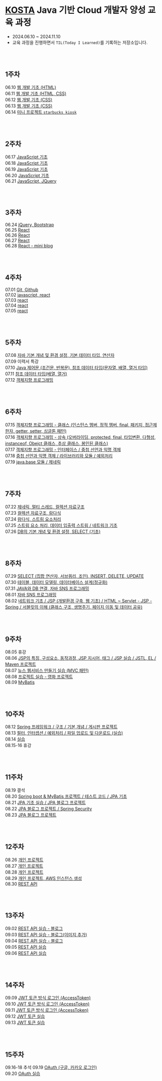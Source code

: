 # [KOSTA](https://kostaswedu.co.kr/index) Java 기반 Cloud 개발자 양성 교육 과정

- 2024.06.10 ~ 2024.11.10
- 교육 과정을 진행하면서 `TIL(Today I Learned)`를 기록하는 저장소입니다.

<br/>
<br/>

## 1주차

06.10 [웹 개발 기초 (HTML)](./1주차/240610/README.md)  
06.11 [웹 개발 기초 (HTML, CSS)](./1주차/240611/README.md)  
06.12 [웹 개발 기초 (CSS)](./1주차/240612/README.md)  
06.13 [웹 개발 기초 (CSS)](./1주차/240613/README.md)  
06.14 [미니 프로젝트 `starbucks kiosk`](./1주차/240614/kiosk/README.md)

<br/>
<br/>

## 2주차

06.17 [JavaScript 기초](./2주차/240617/README.md)  
06.18 [JavaScript 기초](./2주차/240618/README.md)  
06.19 [JavaScript 기초](./2주차/240619/README.md)  
06.20 [JavaScript 기초](./2주차/240620/README.md)  
06.21 [JavaScript, JQuery](./2주차/240621/README.md)

<br/>
<br/>

## 3주차

06.24 [jQuery, Bootstrap](./3주차/240624/README.md)  
06.25 [React](./3주차/240625/README.md)  
06.26 [React](./3주차/240626/README.md)  
06.27 [React](./3주차/240627/README.md)  
06.28 [React - mini blog](./3주차/240628/README.md)

<br/>
<br/>

## 4주차

07.01 [Git, Github](./4주차/240701/README.md)   
07.02 [javascript, react](./4주차/240702/README.md)   
07.03 [react](./4주차/240703/README.md)   
07.04 [react](./4주차/240704/README.md)   
07.05 [react](./4주차/240705/README.md)

<br/>
<br/>

## 5주차
07.08 [자바 기본 개념 및 환경 설정, 기본 데이터 타입, 연산자](./5주차/240708/README.md)   
07.09 이력서 특강   
07.10 [Java 제어문 (조건문, 반복문), 참조 데이터 타입(문자열, 배열, 열거 타입)](./5주차/240710/README.md)   
07.11 [참조 데이터 타입(배열, 열거)](./5주차/240711/README.md)   
07.12 [객체지향 프로그래밍](./5주차/240712/README.md)

<br/>
<br/>

## 6주차
07.15 [객체지향 프로그래밍 - 클래스 (인스턴스 멤버, 정적 멤버, final, 패키지, 접근제한자, getter, setter, 싱글톤 패턴)](./6주차/240715/README.md)   
07.16 [객체지향 프로그래밍 - 상속 (오버라이딩, protected, final, 타입변환, 다형성, instanceof, Obejct 클래스, 추상 클래스, 봉인된 클래스)](./6주차/240716/README.md)   
07.17 [객체지향 프로그래밍 - 인터페이스 / 중첩 선언과 익명 객체](./6주차/240717/README.md)   
07.18 [중첩 선언과 익명 객체 / 라이브러리와 모듈 / 예외처리](./6주차/240718/README.md)   
07.19 [java.base 모듈 / 제네릭 ](./6주차/240719/README.md)

<br/>
<br/>

## 7주차
07.22 [제네릭, 멀티 스레드, 컬렉션 자료구조](./7주차/240722/README.md)   
07.23 [컬렉션 자료구조, 람다식](./7주차/240723/README.md)   
07.24 [람다식, 스트림 요소처리](./7주차/240724/README.md)   
07.25 [스트림 요소 처리, 데이터 입출력 스트림 / 네트워크 기초](./7주차/240725/README.md)   
07.26 [DB의 기본 개념 및 환경 설정, SELECT (기초)](./7주차/240726/README.md)

<br/>
<br/>

## 8주차
07.29 [SELECT (집합 연산자, 서브쿼리, 조인), INSERT, DELETE, UPDATE](./8주차/240729/README.md)   
07.30 [테이블, 데이터 모델링, 데이터베이스 설계(정규화)](./8주차/240730/README.md)   
07.31 [JAVA와 DB 연결, 자바 SNS 프로그래밍](./8주차/240731/README.md)   
08.01 [자바 SNS 프로그래밍](./8주차/240801/README.md)   
08.02 [네트워크 기초 / JSP (개발환경 구축, 웹 기초) / HTML ~ Servlet - JSP - Spring / 서블릿의 이해 (클래스 구조, 생명주기, 페이지 이동 및 데이터 공유)](./8주차/240802/README.md)

<br/>
<br/>

## 9주차
08.05 휴강   
08.06 [JSP의 특징, 구성요소, 동작과정, JSP 지시어, 태그 / JSP 실습 / JSTL, EL / Maven 프로젝트](./9주차/240806/README.md)   
08.07 [뉴스 웹서비스 만들기 실습 (MVC 패턴)](./9주차/240807/README.md)   
08.08 [프로젝트 실습 - 영화 프로젝트](./9주차/240808/README.md)   
08.09 [MyBatis](./9주차/240809/README.md)

<br/>
<br/>

## 10주차
08.12 [Spring 프레임워크 / 구조 / 기본 개념 / 게시판 프로젝트](./10주차/240812/README.md)   
08.13 [필터, 인터셉션 / 예외처리 / 파일 업로드 및 다운로드 (실습)](./10주차/240813/README.md)   
08.14 [실습](./10주차/240814/README.md)   
08.15-16 휴강

<br/>
<br/>

## 11주차
08.19 결석   
08.20 [Spring boot & MyBatis 프로젝트 / 테스트 코드 / JPA 기초](./11주차/240820/README.md)   
08.21 [JPA 기초 실습 / JPA 블로그 프로젝트](./11주차/240821/README.md)   
08.22 [JPA 블로그 프로젝트 / Spring Security](./11주차/240822/README.md)   
08.23 [JPA 블로그 프로젝트](./11주차/240823/README.md)


<br/>
<br/>

## 12주차
08.26 [개인 프로젝트](./12주차/240826/README.md)   
08.27 [개인 프로젝트](./12주차/240827/README.md)   
08.28 [개인 프로젝트](./12주차/240828/README.md)   
08.29 [개인 프로젝트, AWS 인스턴스 생성](./12주차/240829/README.md)   
08.30 [REST API](./12주차/240830/README.md)


<br/>
<br/>

## 13주차
09.02 [REST API 실습 - 블로그](./13주차/240902/README.md)   
09.03 [REST API 실습 - 블로그(이미지 추가)](./13주차/240903/README.md)   
09.04 [REST API 실습 - 블로그](./13주차/240904/README.md)   
09.05 [REST API 실습](./13주차/240905/README.md)   
09.06 [REST API 실습](./13주차/240906/README.md)


<br/>
<br/>

## 14주차
09.09 [JWT 토큰 방식 로그인 (AccessToken)](./14주차/240909/README.md)   
09.10 [JWT 토큰 방식 로그인 (AccessToken)](./14주차/240910/README.md)   
09.11 [JWT 토큰 방식 로그인 (AccessToken)](./14주차/240911/README.md)   
09.12 [JWT 토큰 실습](./14주차/240912/README.md)   
09.13 [JWT 토큰 실습](./14주차/240913/README.md)


<br/>
<br/>

## 15주차
09.16-18 추석
09.19 [OAuth (구글, 카카오 로그인)](./15주차/240919/README.md)   
09.20 [OAuth 실습](./15주차/240920/README.md)